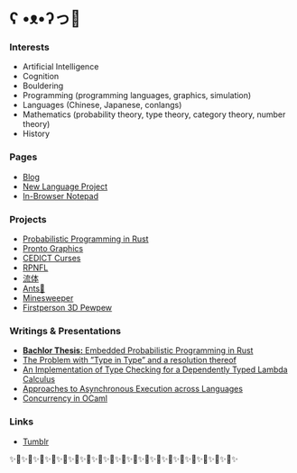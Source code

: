 # ʕ •ᴥ•ʔっ💜

### Interests

* Artificial Intelligence
* Cognition
* Bouldering
* Programming (programming languages, graphics, simulation)
* Languages (Chinese, Japanese, conlangs)
* Mathematics (probability theory, type theory, category theory, number theory)
* History

### Pages

* [Blog](https://garbaz.github.io/Blog/)
* [New Language Project](https://garbaz.github.io/NewLanguageProject/)
* [In-Browser Notepad](https://garbaz.github.io/inbrowser_notepad/)

### Projects

* [Probabilistic Programming in Rust](https://github.com/Garbaz/probprog/)
* [Pronto Graphics](https://github.com/Garbaz/pronto-graphics)
* [CEDICT Curses](https://github.com/Garbaz/cedict-curses)
* [RPNFL](https://github.com/Garbaz/rpnfl)
* [流体](https://github.com/Garbaz/Ryuutai)
* [Ants🐜](https://github.com/papplappen/ants_processing)
* [Minesweeper](https://github.com/papplappen/Minesweeper)
* [Firstperson 3D Pewpew](https://github.com/Garbaz/firstperson3D_pewpew)

### Writings & Presentations

* [**Bachlor Thesis:** Embedded Probabilistic Programming in Rust](https://raw.githubusercontent.com/Garbaz/bachelor-thesis/master/latex/thesis.pdf)
* [The Problem with ”Type in Type” and a resolution thereof](https://raw.githubusercontent.com/Garbaz/seminar-dependent-types/master/elaboration/elaboration.latex.pdf)
* [An Implementation of Type Checking for a Dependently Typed Lambda Calculus](https://raw.githubusercontent.com/Garbaz/seminar-dependent-types/master/presentation/presentation.pdf)
* [Approaches to Asynchronous Execution across Languages](https://raw.githubusercontent.com/Garbaz/OCamlProseminar/master/ausarbeitung/Tobias-Hoffmann-Ausarbeitung.pdf)
* [Concurrency in OCaml](https://raw.githubusercontent.com/Garbaz/OCamlProseminar/master/presentation.pdf)

### Links

* [Tumblr](https://www.tumblr.com/blog/view/garbazzz)

✨💜✨💜✨💜✨💜✨💜✨💜✨💜✨💜✨💜✨💜✨💜✨💜✨💜✨💜✨💜✨💜✨💜✨💜✨💜✨
